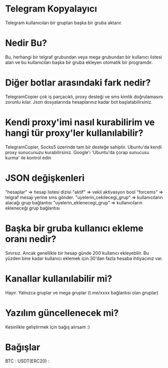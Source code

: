 # Telegram Kopyalayıcı
Telegram kullanıcıları bir gruptan başka bir gruba aktarır.

# Nedir Bu?
Bu, herhangi bir telgraf grubundan veya mega grubundan bir kullanıcı listesi alan ve bu kullanıcıları başka bir gruba ekleyen otomatik bir programdır.

# Diğer botlar arasındaki fark nedir?
TelegramCopier çok iş parçacıklı, proxy desteği ve sms kimlik doğrulamasını zorunlu kılar. Json dosyalarında hesaplarınız kadar bot başlatabilirsiniz.

# Kendi proxy'imi nasıl kurabilirim ve hangi tür proxy'ler kullanılabilir?
TelegramCopier, Socks5 üzerinde tam bir desteğe sahiptir. Ubuntu'da kendi proxy sunucunuzu kurabilirsiniz. Google'ı 'Ubuntu'da çorap sunucusu kurma' ile kontrol edin

# JSON değişkenleri
"hesaplar" => hesap listesi dizisi
"aktif" => vekil aktivasyon bool
"forcems" => telgraf mesajı yerine sms gönder.
"uyelerin_cekilecegi_grup" => kullanıcıların alacağı grup bağlantısı
"uyelerin_eklenecegi_grup" => kullanıcıların ekleneceği grup bağlantısı

# Başka bir gruba kullanıcı ekleme oranı nedir?
Sınırsız. Ancak genellikle bir hesap günde 200 kullanıcı ekleyebilir. Bu yüzden bine kadar kullanıcı eklemek için 30'dan fazla hesaba ihtiyacınız var.

# Kanallar kullanılabilir mi?
Hayır. Yalnızca gruplar ve mega gruplar (t.me/xxxx bağlantısı olan gruplar)

# Yazılım güncellenecek mi?
Kesinlikle geliştirmek için bağış alırsam :)

# Bağışlar 
BTC : 
USDT(ERC20) : 
